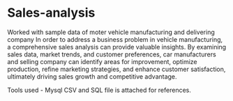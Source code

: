 # Sales-analysis

Worked with sample data of moter vehicle manufacturing and delivering company In order to address a business problem in vehicle manufacturing, a comprehensive sales analysis can provide valuable insights. By examining sales data, market trends, and customer preferences, car manufacturers and selling company can identify areas for improvement, optimize production, refine marketing strategies, and enhance customer satisfaction, ultimately driving sales growth and competitive advantage.

Tools used - Mysql
CSV and SQL file is attached for references. 
